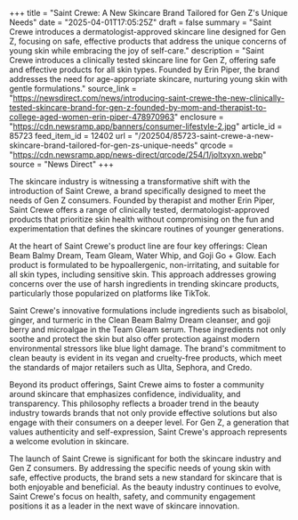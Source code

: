 +++
title = "Saint Crewe: A New Skincare Brand Tailored for Gen Z's Unique Needs"
date = "2025-04-01T17:05:25Z"
draft = false
summary = "Saint Crewe introduces a dermatologist-approved skincare line designed for Gen Z, focusing on safe, effective products that address the unique concerns of young skin while embracing the joy of self-care."
description = "Saint Crewe introduces a clinically tested skincare line for Gen Z, offering safe and effective products for all skin types. Founded by Erin Piper, the brand addresses the need for age-appropriate skincare, nurturing young skin with gentle formulations."
source_link = "https://newsdirect.com/news/introducing-saint-crewe-the-new-clinically-tested-skincare-brand-for-gen-z-founded-by-mom-and-therapist-to-college-aged-women-erin-piper-478970963"
enclosure = "https://cdn.newsramp.app/banners/consumer-lifestyle-2.jpg"
article_id = 85723
feed_item_id = 12402
url = "/202504/85723-saint-crewe-a-new-skincare-brand-tailored-for-gen-zs-unique-needs"
qrcode = "https://cdn.newsramp.app/news-direct/qrcode/254/1/joltxyxn.webp"
source = "News Direct"
+++

<p>The skincare industry is witnessing a transformative shift with the introduction of Saint Crewe, a brand specifically designed to meet the needs of Gen Z consumers. Founded by therapist and mother Erin Piper, Saint Crewe offers a range of clinically tested, dermatologist-approved products that prioritize skin health without compromising on the fun and experimentation that defines the skincare routines of younger generations.</p><p>At the heart of Saint Crewe's product line are four key offerings: Clean Beam Balmy Dream, Team Gleam, Water Whip, and Goji Go + Glow. Each product is formulated to be hypoallergenic, non-irritating, and suitable for all skin types, including sensitive skin. This approach addresses growing concerns over the use of harsh ingredients in trending skincare products, particularly those popularized on platforms like TikTok.</p><p>Saint Crewe's innovative formulations include ingredients such as bisabolol, ginger, and turmeric in the Clean Beam Balmy Dream cleanser, and goji berry and microalgae in the Team Gleam serum. These ingredients not only soothe and protect the skin but also offer protection against modern environmental stressors like blue light damage. The brand's commitment to clean beauty is evident in its vegan and cruelty-free products, which meet the standards of major retailers such as Ulta, Sephora, and Credo.</p><p>Beyond its product offerings, Saint Crewe aims to foster a community around skincare that emphasizes confidence, individuality, and transparency. This philosophy reflects a broader trend in the beauty industry towards brands that not only provide effective solutions but also engage with their consumers on a deeper level. For Gen Z, a generation that values authenticity and self-expression, Saint Crewe's approach represents a welcome evolution in skincare.</p><p>The launch of Saint Crewe is significant for both the skincare industry and Gen Z consumers. By addressing the specific needs of young skin with safe, effective products, the brand sets a new standard for skincare that is both enjoyable and beneficial. As the beauty industry continues to evolve, Saint Crewe's focus on health, safety, and community engagement positions it as a leader in the next wave of skincare innovation.</p>